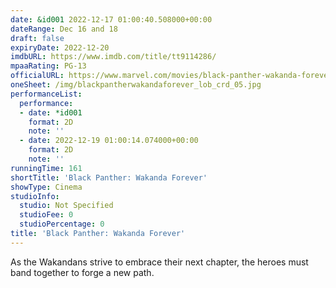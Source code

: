 ```yaml
---
date: &id001 2022-12-17 01:00:40.508000+00:00
dateRange: Dec 16 and 18
draft: false
expiryDate: 2022-12-20
imdbURL: https://www.imdb.com/title/tt9114286/
mpaaRating: PG-13
officialURL: https://www.marvel.com/movies/black-panther-wakanda-forever
oneSheet: /img/blackpantherwakandaforever_lob_crd_05.jpg
performanceList:
  performance:
  - date: *id001
    format: 2D
    note: ''
  - date: 2022-12-19 01:00:14.074000+00:00
    format: 2D
    note: ''
runningTime: 161
shortTitle: 'Black Panther: Wakanda Forever'
showType: Cinema
studioInfo:
  studio: Not Specified
  studioFee: 0
  studioPercentage: 0
title: 'Black Panther: Wakanda Forever'
---
```


As the Wakandans strive to embrace their next chapter, the heroes must band together to forge a new path.